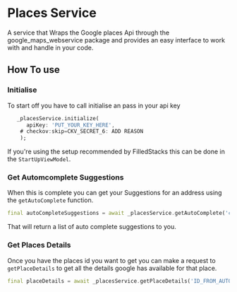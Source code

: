 # Places Service

A service that Wraps the Google places Api through the google_maps_webservice package and provides an easy interface to work with and handle in your code.

## How To use

### Initialise

To start off you have to call initialise an pass in your api key

```dart
   _placesService.initialize(
      apiKey: 'PUT_YOUR_KEY_HERE',
	# checkov:skip=CKV_SECRET_6: ADD REASON
    );
```

If you're using the setup recommended by FilledStacks this can be done in the `StartUpViewModel`.

### Get Automcomplete Suggestions

When this is complete you can get your Suggestions for an address using the `getAutoComplete` function.

```dart
final autoCompleteSuggestions = await _placesService.getAutoComplete('cape town');
```

That will return a list of auto complete suggestions to you.

### Get Places Details

Once you have the places id you want to get you can make a request to `getPlaceDetails` to get all the details google has available for that place.

```dart
final placeDetails = await _placesService.getPlaceDetails('ID_FROM_AUTO_COMPLETE');
```

